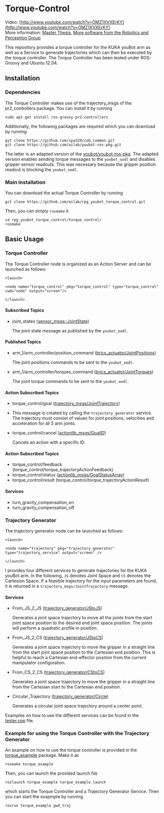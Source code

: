 Torque-Control
==============

Video: [http://www.youtube.com/watch?v=OMZ1XVXErKY](http://www.youtube.com/watch?v=OMZ1XVXErKY)  
More information: [Master Thesis](http://rpg.ifi.uzh.ch/docs/theses/Benjamin_Keiser_Torque_Control_2013.pdf), [More software from the Robotics and Perception Group](http://rpg.ifi.uzh.ch/software_datasets.html)

This repository provides a torque controller for the KUKA youBot arm as well as a Service to generate trajectories which can then be executed by the torque controller. The Torque Controller has been tested under ROS-Groovy and Ubuntu 12.04.

Installation
------------

### Dependencies

The Torque Controller makes use of the trajectory_msgs of the pr2_controllers package. You can install it by running

    sudo apt-get install ros-groovy-pr2-controllers
    
Additionally, the following packages are required which you can download by running

    git clone https://github.com/ipa320/cob_common.git
    git clone https://github.com/ailab/youbot-ros-pkg.git

The latter is an adapted version of the [youbot/youbot-ros-pkg](https://github.com/youbot/youbot-ros-pkg). The adapted version enables sending torque messages to the `youbot_oodl` and disables gripper sensor readouts. This was necessary because the gripper position readout is blocking the `youbot_oodl`.

### Main Installation

You can download the actual Torque Controller by running

    git clone https://github.com/ailab/rpg_youbot_torque_control.git
    
Then, you can simply `rosmake` it

    cd rpg_youbot_torque_control/torque_control/
    rosmake

Basic Usage
-----------

### Torque Controller

The Torque Controller node is organized as an Action Server and can be launched as follows:

    <launch>
  
    <node name="torque_control" pkg="torque_control" type="torque_control" cwd="node" output="screen"/>
  
    </launch>
    
#### Subscribed Topics

* joint_states ([sensor_msgs::JointState](http://docs.ros.org/api/sensor_msgs/html/msg/JointState.html))

  The joint state message as published by the `youbot_oodl`.

#### Published Topics

* arm_1/arm_controller/position_command ([brics_actuator/JointPositions](https://github.com/ipa320/cob_common/blob/groovy_dev/brics_actuator/msg/JointPositions.msg))

  The joint positions commands to be sent to the `youbot_oodl`.

* arm_1/arm_controller/torques_command ([brics_actuator/JointTorques](https://github.com/ipa320/cob_common/blob/groovy_dev/brics_actuator/msg/JointTorques.msg))

  The joint torque commands to be sent to the `youbot_oodl`.

#### Action Subscribed Topics

* torque_control/goal ([trajectory_msgs/JointTrajectory](http://docs.ros.org/api/trajectory_msgs/html/msg/JointTrajectory.html))
* 
  This message is created by calling the `trajectory_generator` service. The trajectory must consist of values for joint positions, velocities and acceleration for all 5 arm joints.

* torque_control/cancel ([actionlib_msgs/GoalID](http://docs.ros.org/api/actionlib_msgs/html/msg/GoalID.html))

  Cancels an action with a specific ID.

#### Action Subscribed Topics

* torque_control/feedback (torque_control/torque_trajectoryActionFeedback)
* torque_control/status ([actionlib_msgs/GoalStatusArray](http://docs.ros.org/api/actionlib_msgs/html/msg/GoalStatusArray.html))
* torque_control/result (torque_control/torque_trajectoryActionResult)

#### Services

* turn_gravity_compensation_on
* turn_gravity_compensation_off

### Trajectory Generator

The trajectory generator node can be launched as follows:

    <launch>

    <node name="trajectory" pkg="trajectory_generator" type="trajectory_service" output="screen" />

    </launch>
    
I provides four different services to generate trajectories for the KUKA youBot arm. In the following, `JS` denotes Joint Space and `CS` denotes the Cartesion Space. If a feasible trajectory for the input parameters are found, it is returned in a `trajectory_msgs/JointTrajectory` message.

#### Services

* From_JS_2_JS ([trajectory_generator/JStoJS](https://github.com/ailab/rpg_youbot_torque_control/blob/master/trajectory_generator/srv/JStoJS.srv))

  Generates a joint space trajectory to move all the joints from the start joint space position to the desired end joint space position. The joints will perform a quadratic profile in position.
  
* From_JS_2_CS ([trajectory_generator/JStoCS](https://github.com/ailab/rpg_youbot_torque_control/blob/master/trajectory_generator/srv/JStoCS.srv))

  Generates a joint space trajectory to move the gripper in a straight line from the start joint space position to the Cartesian end position. This is helpful to reach a Cartesian end-effector position from the current manipulator configuration.
  
* From_CS_2_CS ([trajectory_generator/CStoCS](https://github.com/ailab/rpg_youbot_torque_control/blob/master/trajectory_generator/srv/CStoCS.srv))

  Generates a joint space trajectory to move the gripper in a straight line from the Cartesian start to the Cartesian end position.

* Circular_Trajectory ([trajectory_generator/Circle](https://github.com/ailab/rpg_youbot_torque_control/blob/master/trajectory_generator/srv/Circle.srv))

  Generates a circular joint space trajectory around a center point.

Examples on how to use the different services can be found in the [tester.cpp](https://github.com/ailab/rpg_youbot_torque_control/blob/master/trajectory_generator/src/tester.cpp) file.

### Example for using the Torque Controller with the Trajectory Generator

An axample on how to use the torque controller is provided in the [torque_example](https://github.com/ailab/rpg_youbot_torque_control/tree/master/torque_example) package. Make it as

    rosmake torque_example

Then, you can launch the provided launch file

    roslaunch torque_example torque_example.launch

which starts the Torque Controller and a Trajectory Generator Service. Then you can start the exapmple by running

    rosrun torque_example gwd_traj

